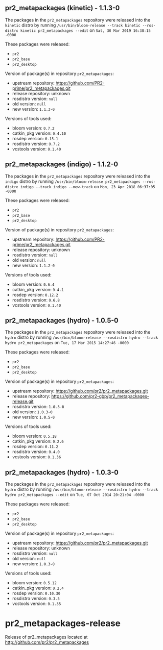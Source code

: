 ## pr2_metapackages (kinetic) - 1.1.3-0

The packages in the `pr2_metapackages` repository were released into the `kinetic` distro by running `/usr/bin/bloom-release --track kinetic --ros-distro kinetic pr2_metapackages --edit` on `Sat, 30 Mar 2019 16:38:15 -0000`

These packages were released:
- `pr2`
- `pr2_base`
- `pr2_desktop`

Version of package(s) in repository `pr2_metapackages`:

- upstream repository: https://github.com/PR2-prime/pr2_metapackages.git
- release repository: unknown
- rosdistro version: `null`
- old version: `null`
- new version: `1.1.3-0`

Versions of tools used:

- bloom version: `0.7.2`
- catkin_pkg version: `0.4.10`
- rosdep version: `0.15.1`
- rosdistro version: `0.7.2`
- vcstools version: `0.1.40`


## pr2_metapackages (indigo) - 1.1.2-0

The packages in the `pr2_metapackages` repository were released into the `indigo` distro by running `/usr/bin/bloom-release pr2_metapackages --ros-distro indigo --track indigo --new-track` on `Mon, 23 Apr 2018 06:37:05 -0000`

These packages were released:
- `pr2`
- `pr2_base`
- `pr2_desktop`

Version of package(s) in repository `pr2_metapackages`:

- upstream repository: https://github.com/PR2-prime/pr2_metapackages.git
- release repository: unknown
- rosdistro version: `null`
- old version: `null`
- new version: `1.1.2-0`

Versions of tools used:

- bloom version: `0.6.4`
- catkin_pkg version: `0.4.1`
- rosdep version: `0.12.2`
- rosdistro version: `0.6.8`
- vcstools version: `0.1.40`


## pr2_metapackages (hydro) - 1.0.5-0

The packages in the `pr2_metapackages` repository were released into the `hydro` distro by running `/usr/bin/bloom-release --rosdistro hydro --track hydro pr2_metapackages` on `Tue, 17 Mar 2015 14:27:46 -0000`

These packages were released:
- `pr2`
- `pr2_base`
- `pr2_desktop`

Version of package(s) in repository `pr2_metapackages`:
- upstream repository: https://github.com/pr2/pr2_metapackages.git
- release repository: https://github.com/pr2-gbp/pr2_metapackages-release.git
- rosdistro version: `1.0.3-0`
- old version: `1.0.3-0`
- new version: `1.0.5-0`

Versions of tools used:
- bloom version: `0.5.18`
- catkin_pkg version: `0.2.6`
- rosdep version: `0.11.2`
- rosdistro version: `0.4.0`
- vcstools version: `0.1.36`


## pr2_metapackages (hydro) - 1.0.3-0

The packages in the `pr2_metapackages` repository were released into the `hydro` distro by running `/usr/bin/bloom-release --rosdistro hydro --track hydro pr2_metapackages --edit` on `Tue, 07 Oct 2014 20:21:04 -0000`

These packages were released:
- `pr2`
- `pr2_base`
- `pr2_desktop`

Version of package(s) in repository `pr2_metapackages`:
- upstream repository: https://github.com/pr2/pr2_metapackages.git
- release repository: unknown
- rosdistro version: `null`
- old version: `null`
- new version: `1.0.3-0`

Versions of tools used:
- bloom version: `0.5.12`
- catkin_pkg version: `0.2.4`
- rosdep version: `0.10.30`
- rosdistro version: `0.3.5`
- vcstools version: `0.1.35`


pr2_metapackages-release
========================

Release of pr2_metapackages located at http://github.com/pr2/pr2_metapackages
